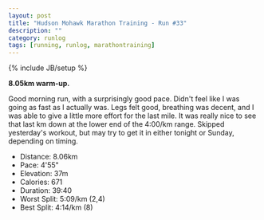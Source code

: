 ```yaml
---
layout: post
title: "Hudson Mohawk Marathon Training - Run #33"
description: ""
category: runlog
tags: [running, runlog, marathontraining]
---
```

{% include JB/setup %}

**8.05km warm-up.**

Good morning run, with a surprisingly good pace. Didn't
feel like I was going as fast as I actually was. Legs felt good,
breathing was decent, and I was able to give a little more
effort for the last mile. It was really nice to see that last km
down at the lower end of the 4:00/km range. Skipped yesterday's
workout, but may try to get it in either tonight or Sunday,
depending on timing.

+ Distance: 8.06km
+ Pace: 4'55"
+ Elevation: 37m
+ Calories: 671
+ Duration: 39:40
+ Worst Split: 5:09/km (2,4)
+ Best Split: 4:14/km (8)
